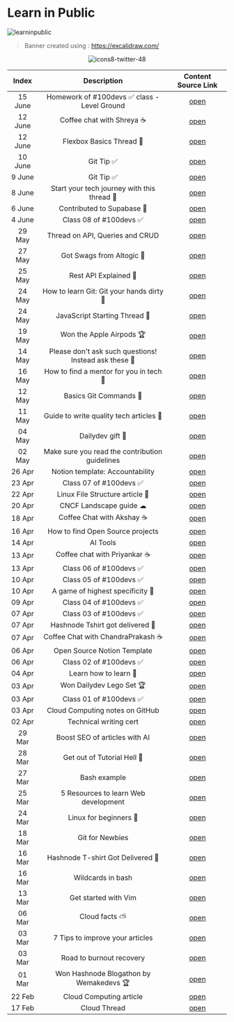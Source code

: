 # Learn in Public

![learninpublic](https://github.com/shubhsharma19/LearnInPublic/assets/69891912/d72e8f06-1291-47d4-a094-ee841ecc6e33)

> Banner created using : https://excalidraw.com/


<div align="center">
  
  ![icons8-twitter-48](https://github.com/shubhsharma19/LearnInPublic/assets/69891912/399c0d7f-428b-48d6-a5f9-05895e3bc4d9)
  
</div>

<div align="center">
  
  |Index| Description | Content Source Link |
  |:--:|:-------------:|:------------------:|
  |15 June|Homework of #100devs ✅ class - Level Ground|[open](https://twitter.com/shubhstwt/status/1669340124612812803?s=20)
  |12 June|Coffee chat with Shreya ☕|[open](https://twitter.com/shubhstwt/status/1668291684130758656?s=20)
  |12 June|Flexbox Basics Thread 🧵|[open](https://twitter.com/shubhstwt/status/1668213946455822337?s=20)
  |10 June|Git Tip ✅ |[open](https://twitter.com/shubhstwt/status/1667455548672069632?s=20)
  |9 June|Git Tip ✅|[open](https://twitter.com/shubhstwt/status/1667080357433454592?s=20)
  |8 June|Start your tech journey with this thread 🧵 |[open](https://twitter.com/shubhstwt/status/1666789557021581314)
  |6 June|Contributed to Supabase 💚|[open](https://twitter.com/shubhstwt/status/1665943672519553028?s=20)
  |4 June|Class 08 of #100devs ✅| [open](https://twitter.com/shubhstwt/status/1665297396358688768?s=20)
  |29 May|Thread on API, Queries and CRUD| [open](https://twitter.com/shubhstwt/status/1663191807424098304?s=20)
  |27 May|Got Swags from Altogic 💜|[open](https://twitter.com/shubhstwt/status/1662370520967553025?s=20)
  |25 May|Rest API Explained 🧵|[open](https://twitter.com/shubhstwt/status/1661725150973419521?s=20)
  |24 May|How to learn Git: Git your hands dirty 🧵|[open](https://twitter.com/shubhstwt/status/1661415984224432128?s=20)
  |24 May|JavaScript Starting Thread 🧵|[open](https://twitter.com/shubhstwt/status/1661267275679412224?s=20)
  |19 May|Won the Apple Airpods 🏆|[open](https://twitter.com/shubhstwt/status/1659537318863335424?s=20)
  |14 May|Please don't ask such questions! Instead ask these 🧵|[open](https://twitter.com/shubhstwt/status/1657793720564199424?s=20)
  |16 May|How to find a mentor for you in tech 🧵|[open](https://twitter.com/shubhstwt/status/1658503972511170561?s=20)
  |12 May|Basics Git Commands 🧵|[open](https://twitter.com/shubhstwt/status/1657039535836938240?s=20)
  |11 May|Guide to write quality tech articles 📖|[open](https://twitter.com/shubhstwt/status/1656533669421662208?s=20)
  |04 May|Dailydev gift 🎁|[open](https://twitter.com/shubhstwt/status/1654006694362611712?s=20)
  |02 May|Make sure you read the contribution guidelines|[open](https://twitter.com/shubhstwt/status/1653343782165962753)
  |26 Apr|Notion template: Accountability| [open](https://twitter.com/shubhstwt/status/1651191929043058690)
  |23 Apr|Class 07 of #100devs ✅|[open](https://twitter.com/shubhstwt/status/1650174176572092416)
  |22 Apr|Linux File Structure article 📖|[open](https://twitter.com/shubhstwt/status/1649707361685364738)
  |20 Apr|CNCF Landscape guide ☁|[open](https://twitter.com/shubhstwt/status/1649027638047174658)
  |18 Apr|Coffee Chat with Akshay ☕|[open](https://twitter.com/shubhstwt/status/1648381187000524800?s=20)
  |16 Apr|How to find Open Source projects|[open](https://twitter.com/shubhstwt/status/1647326245045284866?s=20)
  |14 Apr|AI Tools |[open](https://twitter.com/shubhstwt/status/1646792925198815233)
  |13 Apr|Coffee chat with Priyankar ☕|[open](https://twitter.com/shubhstwt/status/1646543974512070657?s=20)
  |13 Apr|Class 06 of #100devs ✅|[open](https://twitter.com/shubhstwt/status/1646446212760088576?s=20)
  |10 Apr|Class 05 of #100devs ✅|[open](https://twitter.com/shubhstwt/status/1645481632005234688)
  |10 Apr|A game of highest specificity 🎲|[open](https://twitter.com/shubhstwt/status/1645340715818549249)
  |09 Apr|Class 04 of #100devs ✅|[open](https://twitter.com/shubhstwt/status/1644774883409432576)
  |07 Apr|Class 03 of #100devs ✅|[open](https://twitter.com/shubhstwt/status/1644379539731288064?s=20)
  |07 Apr|Hashnode Tshirt got delivered 👕|[open](https://twitter.com/shubhstwt/status/1644298439877066753?s=20)
  |07 Apr|Coffee Chat with ChandraPrakash ☕|[open](https://twitter.com/shubhstwt/status/1644258942535761920?s=20)
  |06 Apr|Open Source Notion Template|[open](https://twitter.com/shubhstwt/status/1644038475317133312?s=20)
  |06 Apr|Class 02 of #100devs ✅|[open](https://twitter.com/shubhstwt/status/1643710613221416960?s=20)
  |04 Apr|Learn how to learn 🧾|[open](https://twitter.com/shubhstwt/status/1643216396548186112?s=20)
  |03 Apr|Won Dailydev Lego Set 🏆|[open](https://twitter.com/shubhstwt/status/1642925104798793728?s=20)
  |03 Apr|Class 01 of #100devs ✅|[open](https://twitter.com/shubhstwt/status/1642870069893173248?s=20)
  |03 Apr|Cloud Computing notes on GitHub|[open](https://twitter.com/shubhstwt/status/1642807689532297217?s=20)
  |02 Apr|Technical writing cert|[open](https://twitter.com/shubhstwt/status/1642269045297917952?s=20)
  |29 Mar|Boost SEO of articles with AI|[open](https://twitter.com/shubhstwt/status/1640996078643449858?s=20)
  |28 Mar|Get out of Tutorial Hell 🧵|[open](https://twitter.com/shubhstwt/status/1640700116205199361?s=20)
  |27 Mar|Bash example|[open](https://twitter.com/shubhstwt/status/1640390945001836544?s=20)
  |25 Mar|5 Resources to learn Web development|[open](https://twitter.com/shubhstwt/status/1639669491742253059?s=20)
  |24 Mar|Linux for beginners 📑|[open](https://twitter.com/shubhstwt/status/1639247304636129281?s=20)
  |18 Mar|Git for Newbies|[open](https://twitter.com/shubhstwt/status/1637143599451103232?s=20)
  |16 Mar|Hashnode T-shirt Got Delivered 👕|[open](https://twitter.com/shubhstwt/status/1636323885149999104?s=20)
  |16 Mar|Wildcards in bash |[open](https://twitter.com/shubhstwt/status/1636199717863317504?s=20)
  |13 Mar|Get started with Vim|[open](https://www.notion.so/shubhworkspace/List-1e9fa036eb364d3e83cf32e20100e92d)
  |06 Mar|Cloud facts ⛅|[open](https://twitter.com/shubhstwt/status/1632753413363585027?s=20)
  |03 Mar|7 Tips to improve your articles|[open](https://twitter.com/shubhstwt/status/1631682675936206850?s=20)
  |03 Mar|Road to burnout recovery|[open](https://twitter.com/shubhstwt/status/1631535632433532928?s=20)
  |01 Mar|Won Hashnode Blogathon by Wemakedevs 🏆|[open](https://twitter.com/shubhstwt/status/1630827067305775104?s=20)
  |22 Feb|Cloud Computing article|[open](https://twitter.com/shubhstwt/status/1626613871653052416?s=20)
  |17 Feb|Cloud Thread|[open](https://twitter.com/shubhstwt/status/1626613871653052416?s=20)

</div>
